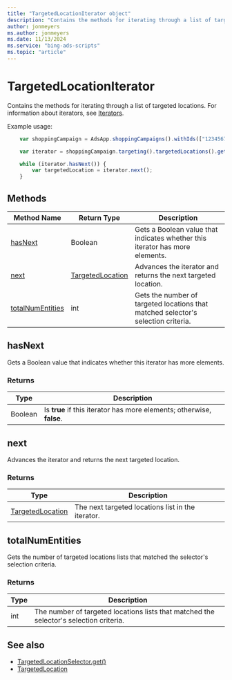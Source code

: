 ```yaml
---
title: "TargetedLocationIterator object"
description: "Contains the methods for iterating through a list of targeted locations."
author: jonmeyers
ms.author: jonmeyers
ms.date: 11/13/2024
ms.service: "bing-ads-scripts"
ms.topic: "article"
---
```


# TargetedLocationIterator

Contains the methods for iterating through a list of targeted locations. For information about iterators, see [Iterators](../concepts/iterators.md).

Example usage:
```javascript
    var shoppingCampaign = AdsApp.shoppingCampaigns().withIds(["123456789"]).get().next();

    var iterator = shoppingCampaign.targeting().targetedLocations().get();

    while (iterator.hasNext()) {
        var targetedLocation = iterator.next();
    }
```

## Methods
|Method Name|Return Type|Description|
|-|-|-
[hasNext](#hasnext)|Boolean|Gets a Boolean value that indicates whether this iterator has more elements.
[next](#next)|[TargetedLocation](./TargetedLocation.md)|Advances the iterator and returns the next targeted location.
[totalNumEntities](#totalnumentities)|int|Gets the number of targeted locations that matched selector's selection criteria.

## <a name="hasnext"></a>hasNext
Gets a Boolean value that indicates whether this iterator has more elements.

### Returns
|Type|Description|
|-|-
Boolean|Is **true** if this iterator has more elements; otherwise, **false**.

## <a name="next"></a>next
Advances the iterator and returns the next targeted location.

### Returns
|Type|Description|
|-|-
[TargetedLocation](TargetedLocation.md)|The next targeted locations list in the iterator.

## <a name="totalnumentities"></a>totalNumEntities
Gets the number of targeted locations lists that matched the selector's selection criteria. 

### Returns
|Type|Description|
|-|-
int|The number of targeted locations lists that matched the selector's selection criteria.


## See also
- [TargetedLocationSelector.get()](./TargetedLocationSelector.md#get)
- [TargetedLocation](./TargetedLocation.md)
